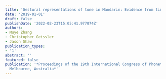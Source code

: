 ```yaml
---
title: 'Gestural representations of tone in Mandarin: Evidence from timing alternations'
date: '2019-01-01'
draft: false
publishDate: '2022-02-23T15:05:41.977074Z'
authors:
- Muye Zhang
- Christopher Geissler
- Jason Shaw
publication_types:
- '1'
abstract: ''
featured: false
publication: '*Proceedings of the 19th International Congress of Phonetic Sciences,
  Melbourne, Australia*'
---
```


